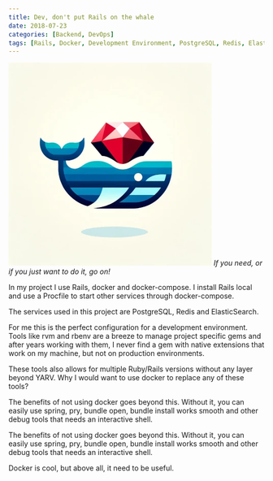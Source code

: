 ```yaml
---
title: Dev, don't put Rails on the whale
date: 2018-07-23
categories: [Backend, DevOps]
tags: [Rails, Docker, Development Environment, PostgreSQL, Redis, ElasticSearch]
---
```


![Rails on Docker](/assets/images/2018-07/rails-on-docker.webp)
_If you need, or if you just want to do it, go on!_

In my project I use Rails, docker and docker-compose. I install Rails local and use a Procfile to start other services through docker-compose.

The services used in this project are PostgreSQL, Redis and ElasticSearch.

For me this is the perfect configuration for a development environment. Tools like rvm and rbenv are a breeze to manage project specific gems and after years working with them, I never find a gem with native extensions that work on my machine, but not on production environments.

These tools also allows for multiple Ruby/Rails versions without any layer beyond YARV. Why I would want to use docker to replace any of these tools?

The benefits of not using docker goes beyond this. Without it, you can easily use spring, pry, bundle open, bundle install works smooth and other debug tools that needs an interactive shell.

The benefits of not using docker goes beyond this. Without it, you can easily use spring, pry, bundle open, bundle install works smooth and other debug tools that needs an interactive shell.

Docker is cool, but above all, it need to be useful.